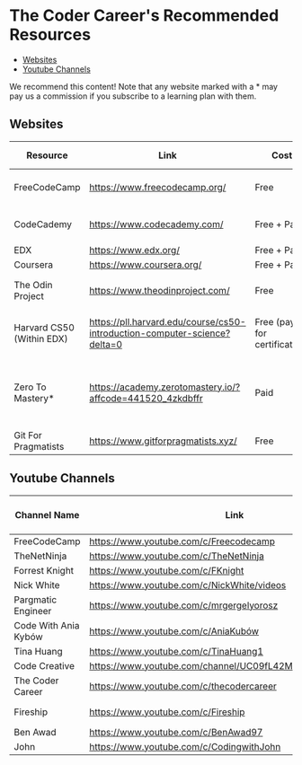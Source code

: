 # The Coder Career's Recommended Resources

- [Websites](https://github.com/The-Coder-Career/recommended-resources#websites)
- [Youtube Channels](https://github.com/The-Coder-Career/recommended-resources#youtube-channels)

We recommend this content! Note that any website marked with a \* may pay us a commission if you subscribe to a learning plan with them.

## Websites

| Resource                  | Link                                                                      | Cost                         | Languages Covered                                   |
| ------------------------- | ------------------------------------------------------------------------- | ---------------------------- | --------------------------------------------------- |
| FreeCodeCamp              | https://www.freecodecamp.org/                                             | Free                         | HTML, CSS, Javascript                               |
| CodeCademy                | https://www.codecademy.com/                                               | Free + Paid                  | HTML, CSS, Javascript                               |
| EDX                       | https://www.edx.org/                                                      | Free + Paid                  | Python                                              |
| Coursera                  | https://www.coursera.org/                                                 | Free + Paid                  | Python                                              |
| The Odin Project          | https://www.theodinproject.com/                                           | Free                         | HTML, CSS, Javascript                               |
| Harvard CS50 (Within EDX) | https://pll.harvard.edu/course/cs50-introduction-computer-science?delta=0 | Free (pay for certification) | HTML, CSS, Javascript, Python, C                    |
| Zero To Mastery\*         | https://academy.zerotomastery.io/?affcode=441520_4zkdbffr                 | Paid                         | HTML, CSS, Javascript, Python, Typescript, Solidity |
| Git For Pragmatists       |  https://www.gitforpragmatists.xyz/                                       | Free                         | Git             

## Youtube Channels

| Channel Name         | Link                                                     | Focus              | Languages/Areas Covered (if applicable) |
| -------------------- | -------------------------------------------------------- | ------------------ | --------------------------------------- |
| FreeCodeCamp         | https://www.youtube.com/c/Freecodecamp                   | Courses            | Everything!                             |
| TheNetNinja          | https://www.youtube.com/c/TheNetNinja                    | Courses            | Everything!                             |
| Forrest Knight       | https://www.youtube.com/c/FKnight                        | Careers            |                                         |
| Nick White           | https://www.youtube.com/c/NickWhite/videos               | Careers            | Javascript                              |
| Pargmatic Engineer   | https://www.youtube.com/c/mrgergelyorosz                 | Careers            |                                         |
| Code With Ania Kybów | https://www.youtube.com/c/AniaKubów                      | Courses/Tutorials  | Javascript                              |
| Tina Huang           | https://www.youtube.com/c/TinaHuang1                     | Careers            | Data Science                            |
| Code Creative        | https://www.youtube.com/channel/UC09fL42MpkktKZWmWxYiDhw | Careers/Tutorials  |                                         |
| The Coder Career     | https://www.youtube.com/c/thecodercareer                 | Careers/Tutorials  |                                         |
| Fireship             | https://www.youtube.com/c/Fireship                       | News and Summaries |                                         |
| Ben Awad             | https://www.youtube.com/c/BenAwad97                      | Careers/Tutorials  | Javascript   
| John           | https://www.youtube.com/c/CodingwithJohn                      | Tutorials  | Java                            |
